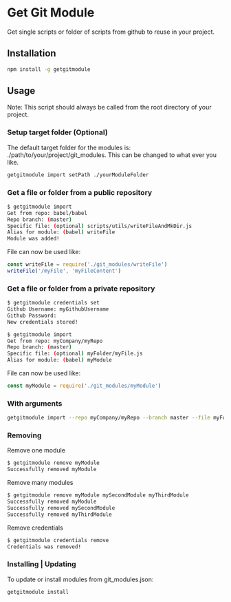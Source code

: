 
# Get Git Module

Get single scripts or folder of scripts from github to reuse in your project.

## Installation

```bash
npm install -g getgitmodule
```

## Usage

Note: This script should always be called from the root directory of your project.

### Setup target folder (Optional)

The default target folder for the modules is: ./path/to/your/project/git_modules.
This can be changed to what ever you like.

```bash
getgitmodule import setPath ./yourModuleFolder
```

### Get a file or folder from a public repository
```bash
$ getgitmodule import
Get from repo: babel/babel
Repo branch: (master) 
Specific file: (optional) scripts/utils/writeFileAndMkDir.js
Alias for module: (babel) writeFile
Module was added!
```

File can now be used like:

```javascript
const writeFile = require('./git_modules/writeFile')
writeFile('/myFile', 'myFileContent')
```


### Get a file or folder from a private repository

```bash
$ getgitmodule credentials set
Github Username: myGithubUsername
Github Password: 
New credentials stored!

$ getgitmodule import
Get from repo: myCompany/myRepo
Repo branch: (master) 
Specific file: (optional) myFolder/myFile.js
Alias for module: (babel) myModule
```

File can now be used like:

```javascript
const myModule = require('./git_modules/myModule')
```

### With arguments

```bash
getgitmodule import --repo myCompany/myRepo --branch master --file myFolder/myFile.js
```


### Removing

Remove one module
```bash
$ getgitmodule remove myModule
Successfully removed myModule
```

Remove many modules
```bash
$ getgitmodule remove myModule mySecondModule myThirdModule
Successfully removed myModule
Successfully removed mySecondModule
Successfully removed myThirdModule
```

Remove credentials
```bash
$ getgitmodule credentials remove
Credentials was removed!
```

### Installing | Updating

To update or install modules from git_modules.json:
```bash
getgitmodule install
```